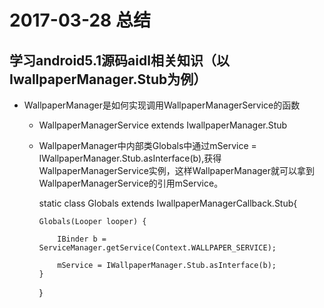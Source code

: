 # 2017-03-28 总结

## 学习android5.1源码aidl相关知识（以IwallpaperManager.Stub为例）

  - WallpaperManager是如何实现调用WallpaperManagerService的函数
    - WallpaperManagerService extends IwallpaperManager.Stub
    - WallpaperManager中内部类Globals中通过mService =  IWallpaperManager.Stub.asInterface(b),获得 WallpaperManagerService实例，这样WallpaperManager就可以拿到WallpaperManagerService的引用mService。
    
      static class Globals extends IwallpaperManagerCallback.Stub{
		     
          Globals(Looper looper) {
          
              IBinder b = ServiceManager.getService(Context.WALLPAPER_SERVICE);
          
              mService = IWallpaperManager.Stub.asInterface(b);
          }
      }
      
       
